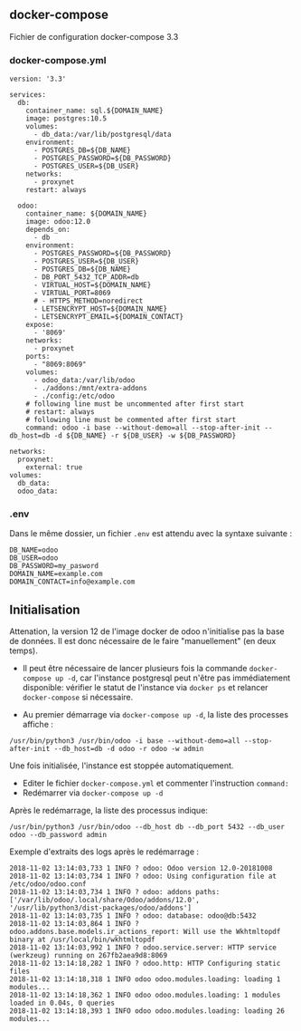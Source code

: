 ## docker-compose
Fichier de configuration docker-compose 3.3



### docker-compose.yml

```
version: '3.3'

services:
  db:
    container_name: sql.${DOMAIN_NAME}
    image: postgres:10.5
    volumes:
      - db_data:/var/lib/postgresql/data
    environment:
      - POSTGRES_DB=${DB_NAME}
      - POSTGRES_PASSWORD=${DB_PASSWORD}
      - POSTGRES_USER=${DB_USER}
    networks:
      - proxynet
    restart: always
    
  odoo:
    container_name: ${DOMAIN_NAME}
    image: odoo:12.0
    depends_on:
      - db
    environment:
      - POSTGRES_PASSWORD=${DB_PASSWORD}
      - POSTGRES_USER=${DB_USER}
      - POSTGRES_DB=${DB_NAME}
      - DB_PORT_5432_TCP_ADDR=db
      - VIRTUAL_HOST=${DOMAIN_NAME}
      - VIRTUAL_PORT=8069
      # - HTTPS_METHOD=noredirect
      - LETSENCRYPT_HOST=${DOMAIN_NAME}
      - LETSENCRYPT_EMAIL=${DOMAIN_CONTACT}
    expose:
      - '8069'
    networks:
      - proxynet
    ports:
      - "8069:8069"
    volumes:
      - odoo_data:/var/lib/odoo
      - ./addons:/mnt/extra-addons
      - ./config:/etc/odoo
    # following line must be uncommented after first start
    # restart: always
    # following line must be commented after first start
    command: odoo -i base --without-demo=all --stop-after-init --db_host=db -d ${DB_NAME} -r ${DB_USER} -w ${DB_PASSWORD}

networks:
  proxynet:
    external: true
volumes:
  db_data:
  odoo_data:
```

### .env

Dans le même dossier, un fichier `.env` est attendu avec la syntaxe suivante :

```
DB_NAME=odoo
DB_USER=odoo
DB_PASSWORD=my_pasword
DOMAIN_NAME=example.com
DOMAIN_CONTACT=info@example.com
```


## Initialisation

Attenation, la version 12 de l'image docker de odoo n'initialise pas la base de données. Il est donc nécessaire de le faire "manuellement" (en deux temps).



* Il peut être nécessaire de lancer plusieurs fois la commande `docker-compose up -d`, car l'instance postgresql peut n'être pas immédiatement disponible: vérifier le statut de l'instance via `docker ps` et relancer `docker-compose` si nécessaire.

* Au premier démarrage via `docker-compose up -d`, la liste des processes affiche : 

`/usr/bin/python3 /usr/bin/odoo -i base --without-demo=all --stop-after-init --db_host=db -d odoo -r odoo -w admin`

Une fois initialisée, l'instance est stoppée automatiquement.



* Editer le fichier `docker-compose.yml` et commenter l'instruction `command:`
* Redémarrer via `docker-compose up -d`

Après le redémarrage, la liste des processus indique:

`/usr/bin/python3 /usr/bin/odoo --db_host db --db_port 5432 --db_user odoo --db_password admin`

Exemple d'extraits des logs après le redémarrage : 

```
2018-11-02 13:14:03,733 1 INFO ? odoo: Odoo version 12.0-20181008
2018-11-02 13:14:03,734 1 INFO ? odoo: Using configuration file at /etc/odoo/odoo.conf
2018-11-02 13:14:03,734 1 INFO ? odoo: addons paths: ['/var/lib/odoo/.local/share/Odoo/addons/12.0', '/usr/lib/python3/dist-packages/odoo/addons']
2018-11-02 13:14:03,735 1 INFO ? odoo: database: odoo@db:5432
2018-11-02 13:14:03,864 1 INFO ? odoo.addons.base.models.ir_actions_report: Will use the Wkhtmltopdf binary at /usr/local/bin/wkhtmltopdf
2018-11-02 13:14:03,992 1 INFO ? odoo.service.server: HTTP service (werkzeug) running on 267fb2aea9d8:8069
2018-11-02 13:14:18,282 1 INFO ? odoo.http: HTTP Configuring static files
2018-11-02 13:14:18,318 1 INFO odoo odoo.modules.loading: loading 1 modules...
2018-11-02 13:14:18,362 1 INFO odoo odoo.modules.loading: 1 modules loaded in 0.04s, 0 queries
2018-11-02 13:14:18,393 1 INFO odoo odoo.modules.loading: loading 26 modules...

```


